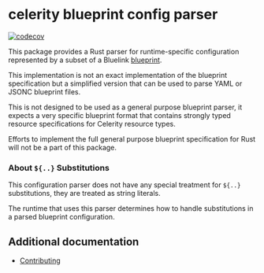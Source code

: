 # celerity blueprint config parser

[![codecov](https://codecov.io/gh/newstack-cloud/celerity/graph/badge.svg?token=u1SKOg58yo&flag=runtime-lib-blueprint-config-parser)](https://codecov.io/gh/newstack-cloud/celerity)

This package provides a Rust parser for runtime-specific configuration represented by a subset of a Bluelink [blueprint](https://www.bluelink.dev/docs/blueprint/specification).

This implementation is not an exact implementation of the blueprint specification but a simplified version that can be used to parse YAML or JSONC blueprint files.

This is not designed to be used as a general purpose blueprint parser, it expects a very specific blueprint format that contains strongly typed resource specifications for Celerity resource types.

Efforts to implement the full general purpose blueprint specification for Rust will not be a part of this package.

### About `${..}` Substitutions

This configuration parser does not have any special treatment for `${..}` substitutions,
they are treated as string literals.

The runtime that uses this parser determines how to handle substitutions in a parsed blueprint configuration.

## Additional documentation

- [Contributing](../CONTRIBUTING.md)
